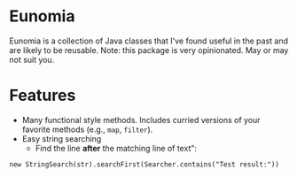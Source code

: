 # Eunomia

Eunomia is a collection of Java classes that I've found useful in the past and are likely to be reusable.
Note: this package is very opinionated. May or may not suit you.

# Features

- Many functional style methods. Includes curried versions of your favorite methods (e.g., `map`, `filter`).
- Easy string searching 
    - Find the line **after** the matching line of text":
```
new StringSearch(str).searchFirst(Searcher.contains("Test result:"))    
```
